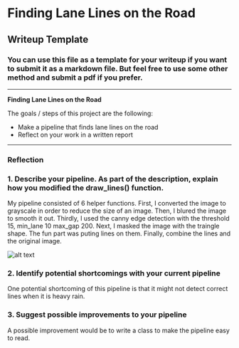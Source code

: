 # **Finding Lane Lines on the Road** 

## Writeup Template

### You can use this file as a template for your writeup if you want to submit it as a markdown file. But feel free to use some other method and submit a pdf if you prefer.

---

**Finding Lane Lines on the Road**

The goals / steps of this project are the following:
* Make a pipeline that finds lane lines on the road
* Reflect on your work in a written report


[//]: # (Image References)

[image1]: ./examples/grayscale.jpg "Grayscale"

---

### Reflection

### 1. Describe your pipeline. As part of the description, explain how you modified the draw_lines() function.

My pipeline consisted of 6 helper functions. First, I converted the image to grayscale in order to reduce the size of an image.
Then, I blured the image to smooth it out. Thirdly, I used the canny edge detection with the threshold 15, min_lane 10 max_gap 200. Next, I masked the image with the traingle shape. The fun part was puting lines on them. Finally, combine the lines and the original image.

![alt text][image1]


### 2. Identify potential shortcomings with your current pipeline

One potential shortcoming of this pipeline is that it might not detect correct lines when it is heavy rain.

### 3. Suggest possible improvements to your pipeline

A possible improvement would be to write a class to make the pipeline easy to read.
